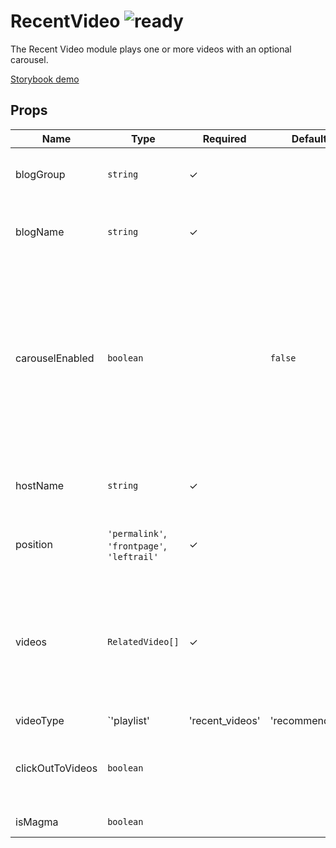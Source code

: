 # RecentVideo ![ready](status-images/ready.svg)

The Recent Video module plays one or more videos with an optional carousel.

[Storybook demo](http://localhost:8001/?selectedKind=4.%20Components%7CRecent%20Video&selectedStory=RecentVideo)

<!-- STORY -->

## Props

| Name | Type | Required | Default value | Description
|------|------|----------|---------------|------------
| blogGroup | `string` | ✓ |  | The blog group used for theming, e.g. `'avclub'`
| blogName | `string` | ✓ |  | The name of the blog group, e.g. `'The A.V. Club'`
| carouselEnabled | `boolean` |  | `false` | Enable the video carousel. If there's only one video — either at initialization or when there are no more videos left — the carousel will be hidden regardless of this prop.
| hostName | `string` | ✓ |  | The hostname of the blog group, e.g. `'avclub.com'`
| position | `'permalink'`, `'frontpage'`, `'leftrail'` | ✓ |  | The position of the module on the site
| videos | `RelatedVideo[]` | ✓ |  | The video(s) to play. The first one will be loaded in the player, the rest will show up in the endscreen and in the carousel.
| videoType | `'playlist' | 'recent_videos' | 'recommended_video'` | ✓ |  | Video type (?)
| clickOutToVideos | `boolean` |  |  | Don't play clicked videos, go to their permalink instead
| isMagma | `boolean` |  |  | Is in Magma?
